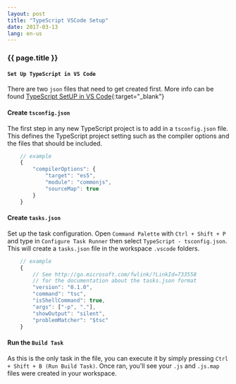 ```yaml
---
layout: post
title: "TypeScript VSCode Setup"
date: 2017-03-13
lang: en-us
---
```


### {{ page.title }}

#### `Set Up TypeScript in VS Code`

There are two `json` files that need to get created first. More info can be found [TypeScript SetUP in VS Code](https://code.visualstudio.com/docs/languages/typescript){:target="_blank"}

#### Create `tsconfig.json`

The first step in any new TypeScript project is to add in a `tsconfig.json` file. This defines the TypeScript project setting such as the compiler options and the files that should be included.

```typescript
    // example
    {
        "compilerOptions": {
            "target": "es5",
            "module": "commonjs",
            "sourceMap": true
        }
    }
```

#### Create `tasks.json`

Set up the task configuration. Open `Command Palette` with `Ctrl + Shift + P` and type in `Configure Task Runner` then select `TypeScript - tsconfig.json`. This will create a `tasks.json` file in the workspace `.vscode` folders.

```typescript
    // example
    {
        // See http://go.microsoft.com/fwlink/?LinkId=733558
        // for the documentation about the tasks.json format
        "version": "0.1.0",
        "command": "tsc",
        "isShellCommand": true,
        "args": ["-p", "."],
        "showOutput": "silent",
        "problemMatcher": "$tsc"
    }
```

#### Run the `Build Task`

As this is the only task in the file, you can execute it by simply pressing `Ctrl + Shift + B (Run Build Task)`. Once ran, you'll see your `.js` and `.js.map` files were created in your workspace. 


